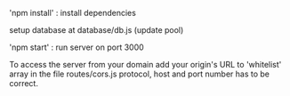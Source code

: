 'npm install' : install dependencies

setup database at database/db.js (update pool) 

'npm start' : run server on port 3000

To access the server from your domain add your origin's URL to 'whitelist' array in the file routes/cors.js
protocol, host and port number has to be correct.
